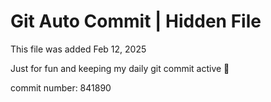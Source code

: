 # Git Auto Commit | Hidden File

This file was added Feb 12, 2025

Just for fun and keeping my daily git commit active 🤪

commit number: 841890
